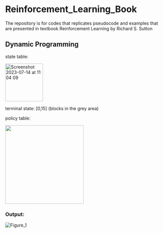 # Reinforcement_Learning_Book
The repository is for codes that replicates pseudocode and examples that are presented in textbook Reinforcement Learning by Richard S. Sutton

## Dynamic Programming

state table: 

<img width="120" alt="Screenshot 2023-07-14 at 11 04 09" src="https://github.com/dleeim/Reinforcement_Learning_Book/assets/103705195/57eb8439-2587-4a74-8b15-1a6655ebb4b3"> 

terminal state: [0,15] (blocks in the grey area)

policy table: 

<img width="250" src="https://github.com/dleeim/Reinforcement_Learning_Book/assets/103705195/07b47484-6ef3-4171-83bb-ee1675b1e770"> 


### Output: 
![Figure_1](https://github.com/dleeim/Reinforcement_Learning_Book/assets/103705195/1fd5ee98-60a6-4423-8a6c-1b8ea4e7d629)

